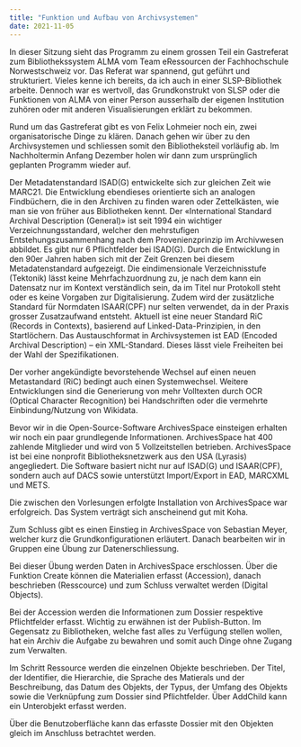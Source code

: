 ```yaml
---
title: "Funktion und Aufbau von Archivsystemen"
date: 2021-11-05
---
```


In dieser Sitzung sieht das Programm zu einem grossen Teil ein Gastreferat zum Bibliothekssystem ALMA vom Team eRessourcen der Fachhochschule Norwestschweiz vor. Das Referat war spannend, gut geführt und strukturiert. Vieles kenne ich bereits, da ich auch in einer SLSP-Bibliothek arbeite. Dennoch war es wertvoll, das Grundkonstrukt von SLSP oder die Funktionen von ALMA von einer Person ausserhalb der eigenen Institution zuhören oder mit anderen Visualisierungen erklärt zu bekommen. 

Rund um das Gastreferat gibt es von Felix Lohmeier noch ein, zwei organisatorische Dinge zu klären. Danach gehen wir über zu den Archivsystemen und schliessen somit den Bibliotheksteil vorläufig ab. Im Nachholtermin Anfang Dezember holen wir dann zum ursprünglich geplanten Programm wieder auf. 

Der Metadatenstandard ISAD(G) entwickelte sich zur gleichen Zeit wie MARC21. Die Entwicklung ebendieses orientierte sich an analogen Findbüchern, die in den Archiven zu finden waren oder Zettelkästen, wie man sie von früher aus Bibliotheken kennt. Der «International Standard Archival Description (General)» ist seit 1994 ein wichtiger Verzeichnungsstandard, welcher den mehrstufigen Entstehungszusammenhang nach dem Provenienzprinzip im Archivwesen abbildet. Es gibt nur 6 Pflichtfelder bei ISAD(G). Durch die Entwicklung in den 90er Jahren haben sich mit der Zeit Grenzen bei diesem Metadatenstandard aufgezeigt. Die eindimensionale Verzeichnisstufe (Tektonik) lässt keine Mehrfachzuordnung zu, je nach dem kann ein Datensatz nur im Kontext verständlich sein, da im Titel nur Protokoll steht oder es keine Vorgaben zur Digitalisierung. Zudem wird der zusätzliche Standard für Normdaten ISAAR(CPF) nur selten verwendet, da in der Praxis grosser Zusatzaufwand entsteht. Aktuell ist eine neuer Standard RiC (Records in Contexts), basierend auf Linked-Data-Prinzipien, in den Startlöchern. Das Austauschformat in Archivsystemen ist EAD (Encoded Archival Description) – ein XML-Standard. Dieses lässt viele Freiheiten bei der Wahl der Spezifikationen.

Der vorher angekündigte bevorstehende Wechsel auf einen neuen Metastandard (RiC) bedingt auch einen Systemwechsel. Weitere Entwicklungen sind die Generierung von mehr Volltexten durch OCR (Optical Character Recognition) bei Handschriften oder die vermehrte Einbindung/Nutzung von Wikidata.

Bevor wir in die Open-Source-Software ArchivesSpace einsteigen erhalten wir noch ein paar grundlegende Informationen. ArchivesSpace hat 400 zahlende Mitglieder und wird von 5 Vollzeitstellen betrieben. ArchivesSpace ist bei eine nonprofit Bibliotheksnetzwerk aus den USA (Lyrasis) angegliedert. Die Software basiert nicht nur auf ISAD(G) und ISAAR(CPF), sondern auch auf DACS sowie unterstützt Import/Export in EAD, MARCXML und METS. 

Die zwischen den Vorlesungen erfolgte Installation von ArchivesSpace war erfolgreich. Das System verträgt sich anscheinend gut mit Koha.

Zum Schluss gibt es einen Einstieg in ArchivesSpace von Sebastian Meyer, welcher kurz die Grundkonfigurationen erläutert. Danach bearbeiten wir in Gruppen eine Übung zur Datenerschliessung.  

Bei dieser Übung werden Daten in ArchivesSpace erschlossen. Über die Funktion Create können die Materialien erfasst (Accession), danach beschrieben (Resscource) und zum Schluss verwaltet werden (Digital Objects). 

Bei der Accession werden die Informationen zum Dossier respektive Pflichtfelder erfasst. Wichtig zu erwähnen ist der Publish-Button. Im Gegensatz zu Bibliotheken, welche fast alles zu Verfügung stellen wollen, hat ein Archiv die Aufgabe zu bewahren und somit auch Dinge ohne Zugang zum Verwalten. 

Im Schritt Ressource werden die einzelnen Objekte beschrieben. Der Titel, der Identifier, die Hierarchie, die Sprache des Matierals und der Beschreibung, das Datum des Objekts, der Typus, der Umfang des Objekts sowie die Verknüpfung zum Dossier sind Pflichtfelder. Über AddChild kann ein Unterobjekt erfasst werden.

Über die Benutzoberfläche kann das erfasste Dossier mit den Objekten gleich im Anschluss betrachtet werden. 
